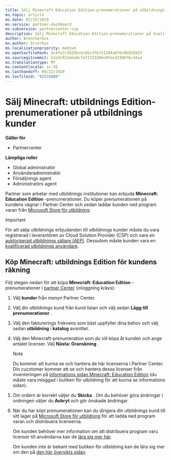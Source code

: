 ```yaml
---
title: Sälj Minecraft Education Edition-prenumerationer på utbildnings kunder
ms.topic: article
ms.date: 03/15/2019
ms.service: partner-dashboard
ms.subservice: partnercenter-csp
description: Sälj Minecraft Education Edition-prenumerationer på kvalificerade utbildnings kunder som sedan kan hämta dem från Microsofts utbildnings lager.
author: BrentSerbus
ms.author: brserbus
ms.localizationpriority: medium
ms.openlocfilehash: dc4fa7c3828bc6c6bc3fb711184a876c0b92b925
ms.sourcegitcommit: 51e3c912eba8cfa72733206c0fee22386fbc34aa
ms.translationtype: MT
ms.contentlocale: sv-SE
ms.lasthandoff: 09/22/2020
ms.locfileid: "92531608"
---
```

# <a name="sell-minecraft-education-edition-subscriptions-to-education-customers"></a>Sälj Minecraft: utbildnings Edition-prenumerationer på utbildnings kunder

**Gäller för**

-  Partnercenter

**Lämpliga roller**
-   Global administratör
-   Användaradministratör
-   Försäljnings agent
-   Administratörs agent

Partner som arbetar med utbildnings institutioner kan erbjuda **Minecraft: Education Edition** -prenumerationer. Du köper prenumerationen på kundens vägnar i Partner Center och sedan laddar kunden ned program varan från [Microsoft Store för utbildning](https://educationstore.microsoft.com). 

>[!IMPORTANT]
>För att sälja utbildnings erbjudanden till utbildnings kunder måste du vara registrerad i leverantören av Cloud Solution Provider (CSP) och vara en [auktoriserad utbildnings säljare (AEP)](https://www.mepn.com). Dessutom måste kunden vara en [kvalificerad utbildnings användare](https://www.microsoftvolumelicensing.com/DocumentSearch.aspx?Mode=3&DocumentTypeId=7).  

 
## <a name="buy-minecraft-education-edition-on-behalf-of-your-customer"></a>Köp **Minecraft: utbildnings Edition** för kundens räkning

Följ stegen nedan för att köpa **Minecraft: Education Edition** -prenumerationer i [partner Center](https://partnercenter.microsoft.com/pcv/dashboard/overview
) (inloggning krävs):

  1.  Välj **kunder** från menyn Partner Center.
  
  2.  Välj din utbildnings kund från kund listan och välj sedan **Lägg till prenumerationer** .
  
  3.  Välj den fakturerings frekvens som bäst uppfyller dina behov och välj sedan **utbildning** i **katalog** avsnittet.

  4.  Välj den Minecraft-prenumeration som du vill köpa åt kunden och ange antalet licenser. Välj **Nästa: Granskning** .

      >[!NOTE]
      >Du kommer att kunna se och hantera de här licenserna i Partner Center. Din cucstomer kommer att se och hantera dessa licenser från inventeringen på [informations sidan Minecraft: Education Edition](https://educationstore.microsoft.com/store/details/minecraft-education-edition/9nblggh4r2r6) (du måste vara inloggad i butiken för utbildning för att kunna se informations sidan). 

  5.  Om ordern är korrekt väljer du **Skicka** . Om du behöver göra ändringar i ordningen väljer du **Avbryt** och gör önskade ändringar.   

  6.  När du har köpt prenumerationen kan du dirigera din utbildnings kund till sitt lager på [Microsoft Store för utbildning](https://educationstore.microsoft.com) för att ladda ned program varan och distribuera licenserna.

      Om kunden behöver mer information om att distribuera program varu licenser till användarna kan de [lära sig mer här](/education/windows/school-get-minecraft#distribute-minecraft).  
  
      Om kunden inte är bekant med butiken för utbildning kan de lära sig mer om den på [den här översikts sidan](/microsoft-store/windows-store-for-business-overview).  

